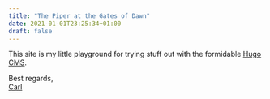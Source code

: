 ```yaml
---
title: "The Piper at the Gates of Dawn"
date: 2021-01-01T23:25:34+01:00
draft: false
---
```


This site is my little playground for trying stuff out with the
formidable [Hugo CMS](https://gohugo.io/).

Best regards,  
[Carl](https://hsm.tunnel53.net/)